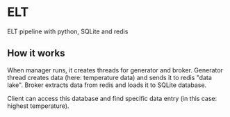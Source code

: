 # ELT
ELT pipeline with python, SQLite and redis

## How it works

When manager runs, it creates threads for generator and broker.
Generator thread creates data (here: temperature data) and sends it to redis "data lake".
Broker extracts data from redis and loads it to SQLite database.

Client can access this database and find specific data entry (in this case: highest temperature).
